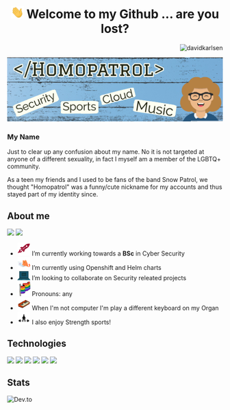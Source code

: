 # <h1 align="center"> <img src="https://raw.githubusercontent.com/Homopatrol/Homopatrol/master/gif/wave.gif" width="30px"> Welcome to my Github ... are you lost? </h1>

<p align="right"> <img src="https://komarev.com/ghpvc/?username=Homopatrol&label=Profile%20views&color=0e75b6&style=flat" alt="davidkarlsen" /> </p>

<!-- ![alt text](https://{insert your image URL} “add your alt text”)  ![alt text](https://{insert your image URL} “add your alt text”) -->


![Header](https://raw.githubusercontent.com/Homopatrol/Homopatrol/master/readme_header.png "Header")

### My Name

Just to clear up any confusion about my name. No it is not targeted at anyone of a different sexuality, in fact I myself am a member of the LGBTQ+ community.

As a teen my friends and I used to be fans of the band Snow Patrol, we thought "Homopatrol" was a funny/cute nickname for my accounts and thus stayed part of my identity since.

## About me

<a href="https://www.instagram.com/Homopatrol"><img src="https://img.shields.io/badge/-Homopatrol-00008b?style=flat-square&logo=Instagram&logoColor=white"/></a>
<a href="http://linkedin.com/in/pandora-holladay-b01a241a9"><img src="https://img.shields.io/badge/-Homopatrol-00008b?style=flat-square&logo=Linkedin&logoColor=white"/></a>

- <img src="https://raw.githubusercontent.com/Homopatrol/Homopatrol/master/gif/dmu.gif" width="30px"> I’m currently working towards a **BSc** in Cyber Security 
- <img src="https://raw.githubusercontent.com/Homopatrol/Homopatrol/master/gif/coding.gif" width="30px"> I’m currently using Openshift and Helm charts
- <img src="https://raw.githubusercontent.com/Homopatrol/Homopatrol/master/gif/computer.gif" width="30px"> I’m looking to collaborate on Security releated projects
- <img src="https://raw.githubusercontent.com/Homopatrol/Homopatrol/master/gif/flag.gif" width="30px"> Pronouns: any
- <img src="https://raw.githubusercontent.com/Homopatrol/Homopatrol/master/gif/keyboard.gif" width="30px"> When I'm not computer I'm play a different keyboard on my Organ 
- <img src="https://raw.githubusercontent.com/Homopatrol/Homopatrol/master/gif/gym.gif" width="30px"> I also enjoy Strength sports!
                                        
<!-- ![Quote](https://github-readme-quotes.herokuapp.com/quote?quoteCategory=life&theme=tokyonight&animation=default&layout=samuel&font=default) -->
                                               
## Technologies

![](https://img.shields.io/badge/OS-Linux-informational?style=flat&logo=linux&logoColor=white&color=00008b)
![](https://img.shields.io/badge/Code-Python-informational?style=flat&logo=python&logoColor=white&color=00008b)
![](https://img.shields.io/badge/Shell-Bash-informational?style=flat&logo=gnu-bash&logoColor=white&color=00008b)
![](https://img.shields.io/badge/Tools-Docker-informational?style=flat&logo=docker&logoColor=white&color=00008b)
![](https://img.shields.io/badge/Tools-Kubernetes-informational?style=flat&logo=kubernetes&logoColor=white&color=00008b)
![](https://img.shields.io/badge/Tools-Red_Hat_OpenShift-informational?style=flat&logo=red-hat-open-shift&logoColor=white&color=00008b)
 
## Stats

![Dev.to](https://github-readme-stats.vercel.app/api?username=Homopatrol&show_icons=true&theme=tokyonight)

<!--
**Homopatrol/Homopatrol** is a ✨ _special_ ✨ repository because its `README.md` (this file) appears on your GitHub profile.

Here are some ideas to get you started:

- 🔭 I’m currently working on...
- 🌱 I’m currently learning about Openshift and Helm charts
- 👯 I’m looking to collaborate on ...
- 🤔 I’m looking for help with ...
- 💬 Ask me about ...
- 📫 How to reach me: PandoraH@protonmail.com
- 😄 Pronouns: any
- ⚡ Fun fact: ...
-->
